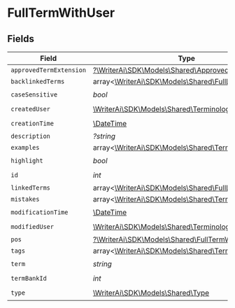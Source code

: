 # FullTermWithUser


## Fields

| Field                                                                                              | Type                                                                                               | Required                                                                                           | Description                                                                                        |
| -------------------------------------------------------------------------------------------------- | -------------------------------------------------------------------------------------------------- | -------------------------------------------------------------------------------------------------- | -------------------------------------------------------------------------------------------------- |
| `approvedTermExtension`                                                                            | [?\WriterAi\SDK\Models\Shared\ApprovedTermExtension](../../Models/Shared/ApprovedTermExtension.md) | :heavy_minus_sign:                                                                                 | N/A                                                                                                |
| `backlinkedTerms`                                                                                  | array<[\WriterAi\SDK\Models\Shared\FullLinkedTerm](../../Models/Shared/FullLinkedTerm.md)>         | :heavy_minus_sign:                                                                                 | N/A                                                                                                |
| `caseSensitive`                                                                                    | *bool*                                                                                             | :heavy_check_mark:                                                                                 | N/A                                                                                                |
| `createdUser`                                                                                      | [\WriterAi\SDK\Models\Shared\TerminologyUser](../../Models/Shared/TerminologyUser.md)              | :heavy_check_mark:                                                                                 | N/A                                                                                                |
| `creationTime`                                                                                     | [\DateTime](https://www.php.net/manual/en/class.datetime.php)                                      | :heavy_check_mark:                                                                                 | N/A                                                                                                |
| `description`                                                                                      | *?string*                                                                                          | :heavy_minus_sign:                                                                                 | N/A                                                                                                |
| `examples`                                                                                         | array<[\WriterAi\SDK\Models\Shared\TermExample](../../Models/Shared/TermExample.md)>               | :heavy_minus_sign:                                                                                 | N/A                                                                                                |
| `highlight`                                                                                        | *bool*                                                                                             | :heavy_check_mark:                                                                                 | N/A                                                                                                |
| `id`                                                                                               | *int*                                                                                              | :heavy_check_mark:                                                                                 | N/A                                                                                                |
| `linkedTerms`                                                                                      | array<[\WriterAi\SDK\Models\Shared\FullLinkedTerm](../../Models/Shared/FullLinkedTerm.md)>         | :heavy_minus_sign:                                                                                 | N/A                                                                                                |
| `mistakes`                                                                                         | array<[\WriterAi\SDK\Models\Shared\TermMistake](../../Models/Shared/TermMistake.md)>               | :heavy_minus_sign:                                                                                 | N/A                                                                                                |
| `modificationTime`                                                                                 | [\DateTime](https://www.php.net/manual/en/class.datetime.php)                                      | :heavy_check_mark:                                                                                 | N/A                                                                                                |
| `modifiedUser`                                                                                     | [\WriterAi\SDK\Models\Shared\TerminologyUser](../../Models/Shared/TerminologyUser.md)              | :heavy_check_mark:                                                                                 | N/A                                                                                                |
| `pos`                                                                                              | [?\WriterAi\SDK\Models\Shared\FullTermWithUserPos](../../Models/Shared/FullTermWithUserPos.md)     | :heavy_minus_sign:                                                                                 | N/A                                                                                                |
| `tags`                                                                                             | array<[\WriterAi\SDK\Models\Shared\TermTagResponse](../../Models/Shared/TermTagResponse.md)>       | :heavy_minus_sign:                                                                                 | N/A                                                                                                |
| `term`                                                                                             | *string*                                                                                           | :heavy_check_mark:                                                                                 | N/A                                                                                                |
| `termBankId`                                                                                       | *int*                                                                                              | :heavy_check_mark:                                                                                 | N/A                                                                                                |
| `type`                                                                                             | [\WriterAi\SDK\Models\Shared\Type](../../Models/Shared/Type.md)                                    | :heavy_check_mark:                                                                                 | N/A                                                                                                |
